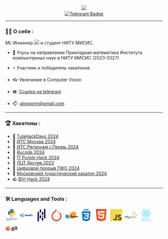 <div id="header" align="center">
  <img src="https://media.giphy.com/media/QDjpIL6oNCVZ4qzGs7/giphy.gif" width="200"/>
  <div id="badges">
    <a href="https://t.me/ALEKSANDERGORIN">
      <img src="https://media.giphy.com/media/v1.Y2lkPTc5MGI3NjExbzFlcmw5bjludW9paDY3bjF4bzR2amVsbGM1ZGRuamh3bXJ6bThsNiZlcD12MV9naWZzX3NlYXJjaCZjdD1n/ya4eevXU490Iw/giphy.gif" alt="Telegram Badge" width="50"/>
    </a>
  </div>
</div>

---

### :man_technologist: О себе :
ML-Инженер <img src="https://media.giphy.com/media/WUlplcMpOCEmTGBtBW/giphy.gif" width="30"> и студент НИТУ МИСИС.
- :seedling: Учусь на направлении Прикладная математика Института компьютерных наук в НИТУ МИСИС (2023-2027)

- :zap: Участник и победитель хакатонов

- 👓 Увлечение в Computer Vision

- ☎️: <a href="https://t.me/ALEKSANDERGORIN">Ссылка на telegram </a>

- 📫: alexgorin@gmail.com

---

### 🏆 Хакатоны :
- 🥇 <a href="https://github.com/PdrsDva3/TulaHack">TulaHackDays 2024</a>
- 🥇 <a href="https://github.com/AlexxxGorin/itc2024">ИТС Москва 2024</a>
- 🥇 <a href="https://github.com/daniil-dushenev/its-perm-hack">ИТС.Регионам г.Пермь 2024</a>
- 🥈 <a href="https://github.com/AlexxxGorin/rucode2024">Rucode 2024</a>
- 🥈 <a href="https://github.com/vdmkkk/it-purple-hack-frontend">IT Purple Hack 2024</a>
- 🥈 <a href="https://github.com/daniil-dushenev/lct-misis-ryazan">ЛЦТ Якутия 2023</a>
- 🥉 <a href="https://github.com/PdrsDva3/dispatch_backend">Цифровой прорыв ПФО 2024</a>
- 🥉 <a href="https://github.com/vdmkkk/MTH-Koptevo-frontend">Московский туристический хакатон 2024</a>
- 🪨 <a href="https://github.com/AlexxxGorin/biv-hack">BIV-Hack 2024</a>
---

### :hammer_and_wrench: Languages and Tools :
<div>
  <img src="https://github.com/devicons/devicon/blob/master/icons/python/python-original-wordmark.svg" title="Python" alt="Python" width="40" height="40"/>&nbsp;
  <img src="https://github.com/devicons/devicon/blob/master/icons/numpy/numpy-original-wordmark.svg" title="numpy" alt="numpy" width="40" height="40"/>&nbsp;
  <img src="https://github.com/devicons/devicon/blob/master/icons/pandas/pandas-original.svg" title="Pandas" alt="Pandas" width="40" height="40"/>&nbsp;
  <img src="https://github.com/devicons/devicon/blob/master/icons/pytorch/pytorch-original.svg" title="PyTorch" alt="PyTorch" width="40" height="40"/>&nbsp;
  <img src="https://github.com/devicons/devicon/blob/master/icons/scikitlearn/scikitlearn-original.svg" title="Redux" alt="Redux " width="40" height="40"/>&nbsp;
  <img src="https://github.com/devicons/devicon/blob/master/icons/css3/css3-plain-wordmark.svg"  title="CSS3" alt="CSS" width="40" height="40"/>&nbsp;
  <img src="https://github.com/devicons/devicon/blob/master/icons/html5/html5-original.svg" title="HTML5" alt="HTML" width="40" height="40"/>&nbsp;
  <img src="https://github.com/devicons/devicon/blob/master/icons/javascript/javascript-original.svg" title="JavaScript" alt="JavaScript" width="40" height="40"/>&nbsp;
  <img src="https://github.com/devicons/devicon/blob/master/icons/mysql/mysql-original-wordmark.svg" title="MySQL"  alt="MySQL" width="40" height="40"/>&nbsp;
  <img src="https://github.com/devicons/devicon/blob/master/icons/react/react-original-wordmark.svg" title="React" alt="React" width="40" height="40"/>&nbsp;
  <img src="https://github.com/devicons/devicon/blob/master/icons/git/git-original-wordmark.svg" title="Git" **alt="Git" width="40" height="40"/>
</div>

<!--
**AlexxxGorin/AlexxxGorin** is a ✨ _special_ ✨ repository because its `README.md` (this file) appears on your GitHub profile.

Here are some ideas to get you started:

- 🔭 I’m currently working on ...
- 🌱 I’m currently learning ...
- 👯 I’m looking to collaborate on ...
- 🤔 I’m looking for help with ...
- 💬 Ask me about ...
- 📫 How to reach me: ...
- 😄 Pronouns: ...
- ⚡ Fun fact: ...
-->
